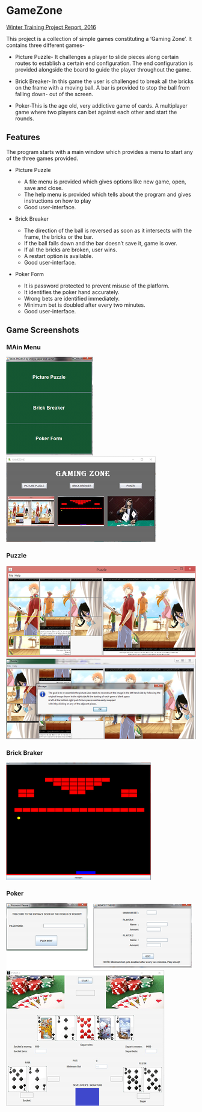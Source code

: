 # GameZone

[Winter Training Project Report, 2016](/JavaReport.pdf)

This project is a collection of simple games constituting a ‘Gaming Zone’. It contains three different games-  

* Picture Puzzle- It challenges a player to slide pieces along certain routes to establish a certain end configuration. The end configuration is provided alongside the board to guide the player throughout the game.

* Brick Breaker- In this game the user is challenged to break all the bricks on the frame with a moving ball. A bar is provided to stop the ball from falling down- out of the screen.

* Poker-This is the age old, very addictive game of cards. A multiplayer game where two players can bet against each other and start the rounds. 

## Features

The program starts with a main window which provides a menu to start any of the three games provided. 
* Picture Puzzle
    * A file menu is provided which gives options like new game, open, save and close.
    * The help menu is provided which tells about the program and gives instructions on how to play
    * Good user-interface.

* Brick Breaker
    * The direction of the ball is reversed as soon as it intersects with the frame, the bricks or the bar.
    * If the ball falls down and the bar doesn’t save it, game is over.
    * If all the bricks are broken, user wins.
    * A restart option is available.
    * Good user-interface.

* Poker Form
    * It is password protected to prevent misuse of the platform.
    * It identifies the poker hand accurately.
    * Wrong bets are identified immediately.
    * Minimum bet is doubled after every two minutes.
    * Good user-interface.

## Game Screenshots

### MAin Menu

![ScreenShot](/images/choose.png)
![ScreenShot](/images/games.png)

### Puzzle

![ScreenShot](/images/puzzle1.png)
![ScreenShot](/images/puzzle2.png)

### Brick Braker

![ScreenShot](/images/brick.png)

### Poker

![ScreenShot](/images/poker1.png)
![ScreenShot](/images/poker2.png)


